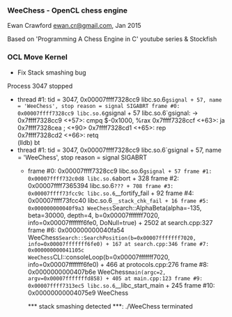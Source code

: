 ### WeeChess - OpenCL chess engine

Ewan Crawford <ewan.cr@gmail.com>, Jan 2015

Based on 'Programming A Chess Engine in C' youtube series & Stockfish


### OCL Move Kernel

+ Fix Stack smashing bug


Process 3047 stopped
* thread #1: tid = 3047, 0x00007ffff7328cc9 libc.so.6`gsignal + 57, name = 'WeeChess', stop reason = signal SIGABRT
    frame #0: 0x00007ffff7328cc9 libc.so.6`gsignal + 57
libc.so.6`gsignal:
->  0x7ffff7328cc9 <+57>: cmpq   $-0x1000, %rax
    0x7ffff7328ccf <+63>: ja     0x7ffff7328cea            ; <+90>
    0x7ffff7328cd1 <+65>: rep    
    0x7ffff7328cd2 <+66>: retq   
(lldb) bt
* thread #1: tid = 3047, 0x00007ffff7328cc9 libc.so.6`gsignal + 57, name = 'WeeChess', stop reason = signal SIGABRT
  * frame #0: 0x00007ffff7328cc9 libc.so.6`gsignal + 57
    frame #1: 0x00007ffff732c0d8 libc.so.6`abort + 328
    frame #2: 0x00007ffff7365394 libc.so.6`??? + 708
    frame #3: 0x00007ffff73fcc9c libc.so.6`__fortify_fail + 92
    frame #4: 0x00007ffff73fcc40 libc.so.6`__stack_chk_fail + 16
    frame #5: 0x000000000040f9a3 WeeChess`Search::AlphaBeta(alpha=-135, beta=30000, depth=4, b=0x00007fffffff7020, info=0x00007fffffff6fe0, DoNull=true) + 2502 at search.cpp:327
    frame #6: 0x000000000040fa54 WeeChess`Search::SearchPosition(b=0x00007fffffff7020, info=0x00007fffffff6fe0) + 167 at search.cpp:346
    frame #7: 0x000000000041105c WeeChess`CLI::consoleLoop(b=0x00007fffffff7020, info=0x00007fffffff6fe0) + 466 at protocols.cpp:276
    frame #8: 0x0000000000407b6e WeeChess`main(argc=2, argv=0x00007fffffffd858) + 405 at main.cpp:123
    frame #9: 0x00007ffff7313ec5 libc.so.6`__libc_start_main + 245
    frame #10: 0x00000000004075e9 WeeChess

    *** stack smashing detected ***: ./WeeChess terminated
